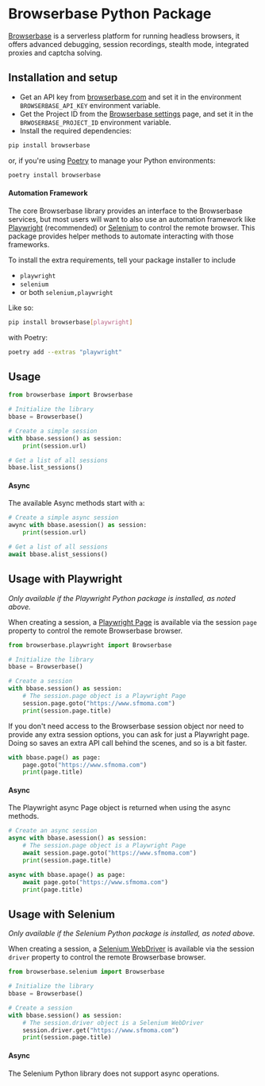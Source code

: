# Browserbase Python Package
[Browserbase](https://browserbase.com/) is a serverless platform for running headless browsers, it offers advanced debugging, session recordings, stealth mode, integrated proxies and captcha solving.

## Installation and setup

- Get an API key from [browserbase.com](https://browserbase.com) and set it in the environment `BROWSERBASE_API_KEY` environment variable.
- Get the Project ID from the [Browserbase settings](https://www.browserbase.com/settings) page, and set it in
  the `BRWOSERBASE_PROJECT_ID` environment variable.
- Install the required dependencies:

```sh
pip install browserbase
```
or, if you're using [Poetry](https://python-poetry.org) to manage your Python environments:

```sh
poetry install browserbase
```

#### Automation Framework

The core Browserbase library provides an interface to the Browserbase services, but most users will want to also use
an automation framework like [Playwright](https://playwright.dev/python/) (recommended) or [Selenium](https://selenium-python.readthedocs.io)
to control the remote browser. This package provides helper methods to automate interacting with those frameworks.

To install the extra requirements, tell your package installer to include
- `playwright`
- `selenium`
- or both `selenium,playwright`

Like so:

```sh
pip install browserbase[playwright]
```
with Poetry:

```sh
poetry add --extras "playwright"
```

## Usage

```python
from browserbase import Browserbase

# Initialize the library
bbase = Browserbase()

# Create a simple session
with bbase.session() as session:
    print(session.url)

# Get a list of all sessions
bbase.list_sessions()
```

#### Async

The available Async methods start with `a`:

```python
# Create a simple async session
awync with bbase.asession() as session:
    print(session.url)

# Get a list of all sessions
await bbase.alist_sessions()
```
## Usage with Playwright
*Only available if the Playwright Python package is installed, as noted above.*

When creating a session, a [Playwright Page](https://playwright.dev/python/docs/api/class-page)
is available via the session `page` property to control the remote Browserbase browser.

```python
from browserbase.playwright import Browserbase

# Initialize the library
bbase = Browserbase()

# Create a session
with bbase.session() as session:
    # The session.page object is a Playwright Page
    session.page.goto("https://www.sfmoma.com")
    print(session.page.title)
```

If you don't need access to the Browserbase session object nor need to provide any extra session options,
you can ask for just a Playwright page. Doing so saves an extra API call behind the scenes,
and so is a bit faster.

```python
with bbase.page() as page:
    page.goto("https://www.sfmoma.com")
    print(page.title)
```

#### Async

The Playwright async Page object is returned when using the async methods.

```python
# Create an async session
async with bbase.asession() as session:
    # The session.page object is a Playwright Page
    await session.page.goto("https://www.sfmoma.com")
    print(session.page.title)
```

```python
async with bbase.apage() as page:
    await page.goto("https://www.sfmoma.com")
    print(page.title)
```

## Usage with Selenium
*Only available if the Selenium Python package is installed, as noted above.*

When creating a session, a [Selenium WebDriver](https://selenium-python.readthedocs.io/api.html#selenium.webdriver.remote.webdriver.WebDriver)
is available via the session `driver` property to control the remote Browserbase browser.

```python
from browserbase.selenium import Browserbase

# Initialize the library
bbase = Browserbase()

# Create a session
with bbase.session() as session:
    # The session.driver object is a Selenium WebDriver
    session.driver.get("https://www.sfmoma.com")
    print(session.page.title)
```

#### Async

The Selenium Python library does not support async operations.
